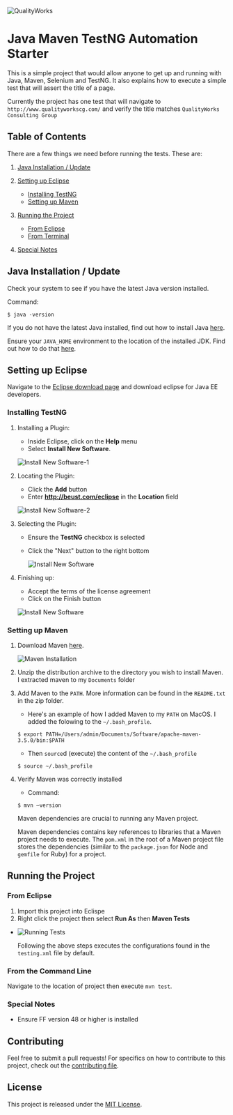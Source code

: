 
![QualityWorks](.README/logo.png)

# Java Maven TestNG Automation Starter

This is a simple project that would allow anyone to get up and running with Java, Maven, Selenium and TestNG. It also explains how to execute a simple test that will assert the title of a page.

Currently the project has one test that will navigate to `http://www.qualityworkscg.com/` and verify the title matches `QualityWorks Consulting Group`

## Table of Contents
There are a few things we need before running the tests. These are:

1. [Java Installation / Update](#installation)
1. [Setting up Eclipse](#eclipse-setup)
    
    *  [Installing TestNG](#eclipse-testng-installation)
    *  [Setting up Maven](#setting-up-maven)
1. [Running the Project](#running-the-project)
    
    * [From Eclipse](#from-eclipse)
    * [From Terminal](#from-command-line)
1. [Special Notes](#special-notes)


## <a id="eclipse-setup"></a>Java Installation / Update

Check your system to see if you have the latest Java version installed.
 
 Command:
 ```shell
$ java -version
```

If you do not have the latest Java installed, find out how to install Java [here](https://www.java.com/en/download/help/download_options.xml).

Ensure your `JAVA_HOME` environment to the location of the installed JDK. Find out how to do that [here](https://docs.oracle.com/cd/E19182-01/820-7851/inst_cli_jdk_javahome_t/).

##  <a id="installation"></a> Setting up Eclipse

Navigate to the [Eclipse download page](https://eclipse.org/downloads/) and download eclipse for Java EE developers.

### <a id="eclipse-testng-installation"></a> Installing TestNG

1. Installing a Plugin:
    * Inside Eclipse, click on the **Help** menu  
    * Select **Install New Software**.

    ![Install New Software-1](.README/install-new-software-eclipse-1.png)

1. Locating the Plugin:
    * Click the **Add** button
    * Enter **http://beust.com/eclipse** in the **Location** field

    ![Install New Software-2](.README/install-new-software-eclipse-2.png)

1. Selecting the Plugin:
    * Ensure the **TestNG** checkbox is selected
    * Click the "Next" button to the right bottom

      ![Install New Software](.README/install-new-software-eclipse-3.png)


1. Finishing up:
    * Accept the terms of the license agreement
    * Click on the Finish button

    ![Install New Software](.README/install-new-software-eclipse-4.png)

### <a id="setting-up-maven"></a>Setting up Maven

1. Download Maven [here](https://maven.apache.org/download.cgi).

    ![Maven Installation](.README/maven-installation-1.png)

1. Unzip the distribution archive to the directory you wish to install Maven. I extracted maven to my `Documents` folder
  
1. Add Maven to the `PATH`. More information can be found in the `README.txt` in the zip folder.

    * Here's an example of how I added Maven to my `PATH` on MacOS.
    I added the folowing to the `~/.bash_profile`.

    ```shell
    $ export PATH=/Users/admin/Documents/Software/apache-maven-3.5.0/bin:$PATH

    ```
    * Then `source`d (execute) the content of the `~/.bash_profile`
      
    ``` shell 
    $ source ~/.bash_profile
    ```

1. Verify Maven was correctly installed

    * Command:

    ```shell
    $ mvn –version
    ```

    Maven dependencies are crucial to running any Maven project.
    
    Maven dependencies contains key references to libraries that a Maven project needs to execute. The `pom.xml` in the root of a Maven project file stores the dependencies (similar to the `package.json` for Node and `gemfile` for Ruby) for a project.

## <a id="running-the-project"></a> Running the Project

### <a id="from-eclipse"></a> From Eclipse

  1. Import this project into Eclispe
  1. Right click the project then select **Run As** then **Maven Tests**
  
  * ![Running Tests](.README/running-tests-1.png)

    Following the above steps executes the configurations found in the `testing.xml` file by default.

### <a id="from-command-line"></a> From the Command Line

Navigate to the location of project then execute `mvn test`.

### <a id="special-notes"></a> Special Notes

* Ensure FF version 48 or higher is installed

## Contributing
Feel free to submit a pull requests! For specifics on how to contribute to this project, check out the  [contributing file](CONTRIBUTING.md).

## License
This project is released under the [MIT License](LICENSE).